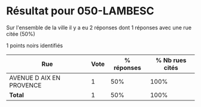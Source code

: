 # Résultat pour 050-LAMBESC

Sur l'ensemble de la ville il y a eu 2 réponses dont 1 réponses avec une rue citée (50%)

1 points noirs identifiés

| Rue | Vote | % réponses | % Nb rues cités|
|-----|------|------------|----------------|
| AVENUE D AIX EN PROVENCE | 1 | 50% | 100%|
| **Total** | 1 | 50% | 100%|
